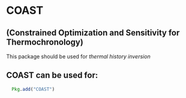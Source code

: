 # COAST
## (Constrained Optimization and Sensitivity for Thermochronology)

This package should be used for *thermal history inversion*


**COAST** can be used for:
---

```julia
  Pkg.add("COAST")
```
